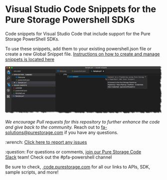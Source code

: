 # Visual Studio Code Snippets for the Pure Storage Powershell SDKs

Code snippets for Visual Studio Code that include support for the Pure Storage PowerShell SDKs.

To use these snippets, add them to your existing powershell.json file or create a new Global Snippet file. [Instructions on how to create and manage snippets is located here](https://code.visualstudio.com/docs/editor/userdefinedsnippets)

![Snippet example](/docs/vscode-snippets_example1.png)

*We encourage Pull requests for this repository to further enhance the code and give back to the community.*
Reach out to fa-solutions@purestorage.com if you have any questions.
<!-- wp:paragraph -->
<p> :wrench: <a href="https://github.com/PureStorage-Connect/PowerShellSDK2/issues">Click here to report any issues</a></p>
<!-- /wp:paragraph -->

<!-- wp:paragraph -->
<p> :question: For questions or comments,&nbsp;<a href="https://codeinvite.purestorage.com/">join our Pure Storage Code Slack</a>&nbsp;team! Check out the #pfa-powershell channel</p>
<!-- /wp:paragraph -->

<!-- wp:paragraph -->
<p>Be sure to check,&nbsp;<a href="https://code.purestorage.com/"> code.purestorage.com</a> for all our links to APIs, SDK, sample scripts, and more!</p>
<!-- /wp:paragraph -->
